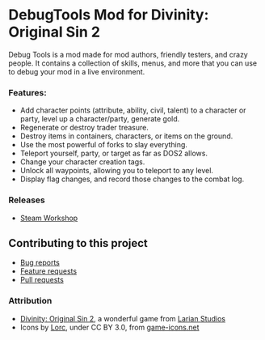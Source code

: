 DebugTools Mod for Divinity: Original Sin 2
=======
Debug Tools is a mod made for mod authors, friendly testers, and crazy people.
It contains a collection of skills, menus, and more that you can use to debug your mod in a live environment.

### Features:
* Add character points (attribute, ability, civil, talent) to a character or party, level up a character/party, generate gold.
* Regenerate or destroy trader treasure.
* Destroy items in containers, characters, or items on the ground.
* Use the most powerful of forks to slay everything.
* Teleport yourself, party, or target as far as DOS2 allows.
* Change your character creation tags.
* Unlock all waypoints, allowing you to teleport to any level.
* Display flag changes, and record those changes to the combat log.

### Releases
* [Steam Workshop](https://steamcommunity.com/sharedfiles/filedetails/?id=1173088369) 

## Contributing to this project

* [Bug reports](CONTRIBUTING.md#bugs)
* [Feature requests](CONTRIBUTING.md#features)
* [Pull requests](CONTRIBUTING.md#pull-requests)

### Attribution
- [Divinity: Original Sin 2](http://store.steampowered.com/app/435150/Divinity_Original_Sin_2/), a wonderful game from [Larian Studios](http://larian.com/)
- Icons by [Lorc](https://lorcblog.blogspot.com/), under CC BY 3.0, from [game-icons.net](http://game-icons.net)
